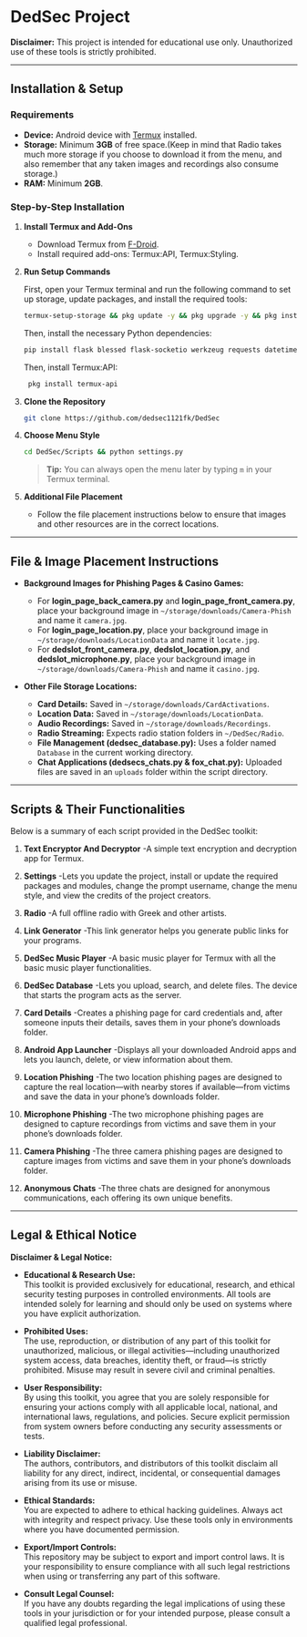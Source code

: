 # DedSec Project

**Disclaimer:** This project is intended for educational use only. Unauthorized use of these tools is strictly prohibited.

---

## Installation & Setup

### Requirements
- **Device:** Android device with [Termux](https://f-droid.org/) installed.
- **Storage:** Minimum **3GB** of free space.(Keep in mind that Radio takes much more storage if you choose to download it from the menu, and also remember that any taken images and recordings also consume storage.)
- **RAM:** Minimum **2GB**.

### Step-by-Step Installation

1. **Install Termux and Add-Ons**
   - Download Termux from [F-Droid](https://f-droid.org/).
   - Install required add-ons: Termux:API, Termux:Styling.

2. **Run Setup Commands**

   First, open your Termux terminal and run the following command to set up storage, update packages, and install the required tools:

   ```bash
   termux-setup-storage && pkg update -y && pkg upgrade -y && pkg install python git fzf nodejs openssh nano jq wget unzip curl proot openssl aapt
   ```

   Then, install the necessary Python dependencies:

   ```bash
   pip install flask blessed flask-socketio werkzeug requests datetime geopy pydub pycryptodome mutagen
   ```
   
   Then, install Termux:API:

   ```bash
    pkg install termux-api
   ```

3. **Clone the Repository**
   ```bash
   git clone https://github.com/dedsec1121fk/DedSec
   ```

4. **Choose Menu Style**
   ```bash
   cd DedSec/Scripts && python settings.py
   ```
   > **Tip:** You can always open the menu later by typing `m` in your Termux terminal.

5. **Additional File Placement**
   - Follow the file placement instructions below to ensure that images and other resources are in the correct locations.

---

## File & Image Placement Instructions

- **Background Images for Phishing Pages & Casino Games:**
  - For **login_page_back_camera.py** and **login_page_front_camera.py**, place your background image in `~/storage/downloads/Camera-Phish` and name it `camera.jpg`.
  - For **login_page_location.py**, place your background image in `~/storage/downloads/LocationData` and name it `locate.jpg`.
  - For **dedslot_front_camera.py**, **dedslot_location.py**, and **dedslot_microphone.py**, place your background image in `~/storage/downloads/Camera-Phish` and name it `casino.jpg`.

- **Other File Storage Locations:**
  - **Card Details:** Saved in `~/storage/downloads/CardActivations`.
  - **Location Data:** Saved in `~/storage/downloads/LocationData`.
  - **Audio Recordings:** Saved in `~/storage/downloads/Recordings`.
  - **Radio Streaming:** Expects radio station folders in `~/DedSec/Radio`.
  - **File Management (dedsec_database.py):** Uses a folder named `Database` in the current working directory.
  - **Chat Applications (dedsecs_chats.py & fox_chat.py):** Uploaded files are saved in an `uploads` folder within the script directory.

---

## Scripts & Their Functionalities

Below is a summary of each script provided in the DedSec toolkit:

1. **Text Encryptor And Decryptor**
  -A simple text encryption and decryption app for Termux.

2. **Settings**
  -Lets you update the project, install or update the required packages and modules, change the prompt username, change the menu style, and view the credits of the project creators.

3. **Radio**
  -A full offline radio with Greek and other artists.

4. **Link Generator**
  -This link generator helps you generate public links for your programs.

5. **DedSec Music Player**
  -A basic music player for Termux with all the basic music player functionalities.

6. **DedSec Database**
  -Lets you upload, search, and delete files. The device that starts the program acts as the server.

7. **Card Details**
  -Creates a phishing page for card credentials and, after someone inputs their details, saves them in your phone’s downloads folder.

8. **Android App Launcher**
  -Displays all your downloaded Android apps and lets you launch, delete, or view information about them.

9. **Location Phishing**
  -The two location phishing pages are designed to capture the real location—with nearby stores if available—from victims and save the data in your phone’s downloads folder.

10. **Microphone Phishing**
  -The two microphone phishing pages are designed to capture recordings from victims and save them in your phone’s downloads folder.

11. **Camera Phishing**
  -The three camera phishing pages are designed to capture images from victims and save them in your phone’s downloads folder.

12. **Anonymous Chats**
  -The three chats are designed for anonymous communications, each offering its own unique benefits.

---

## Legal & Ethical Notice

**Disclaimer & Legal Notice:**

- **Educational & Research Use:**  
  This toolkit is provided exclusively for educational, research, and ethical security testing purposes in controlled environments. All tools are intended solely for learning and should only be used on systems where you have explicit authorization.

- **Prohibited Uses:**  
  The use, reproduction, or distribution of any part of this toolkit for unauthorized, malicious, or illegal activities—including unauthorized system access, data breaches, identity theft, or fraud—is strictly prohibited. Misuse may result in severe civil and criminal penalties.

- **User Responsibility:**  
  By using this toolkit, you agree that you are solely responsible for ensuring your actions comply with all applicable local, national, and international laws, regulations, and policies. Secure explicit permission from system owners before conducting any security assessments or tests.

- **Liability Disclaimer:**  
  The authors, contributors, and distributors of this toolkit disclaim all liability for any direct, indirect, incidental, or consequential damages arising from its use or misuse.

- **Ethical Standards:**  
  You are expected to adhere to ethical hacking guidelines. Always act with integrity and respect privacy. Use these tools only in environments where you have documented permission.

- **Export/Import Controls:**  
  This repository may be subject to export and import control laws. It is your responsibility to ensure compliance with all such legal restrictions when using or transferring any part of this software.

- **Consult Legal Counsel:**  
  If you have any doubts regarding the legal implications of using these tools in your jurisdiction or for your intended purpose, please consult a qualified legal professional.